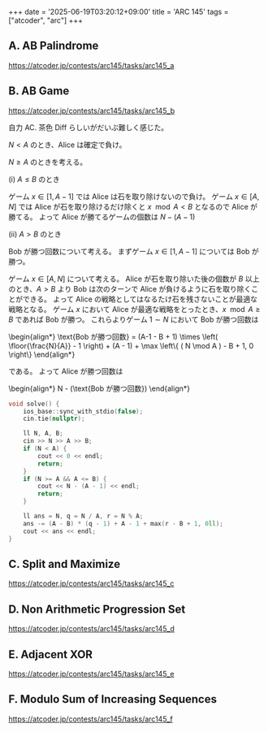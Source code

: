 +++
date = '2025-06-19T03:20:12+09:00'
title = 'ARC 145'
tags = ["atcoder", "arc"]
+++
## A. AB Palindrome

<https://atcoder.jp/contests/arc145/tasks/arc145_a>

## B. AB Game

<https://atcoder.jp/contests/arc145/tasks/arc145_b>

自力 AC.
茶色 Diff らしいがだいぶ難しく感じた。

$N < A$ のとき、Alice は確定で負け。

$N \geq A$ のときを考える。

(i) $A \leq B$ のとき

ゲーム $x \in [1, A-1]$ では Alice は石を取り除けないので負け。
ゲーム $x \in [A, N]$ では Alice が石を取り除けるだけ除くと $x \mod A < B$ となるので Alice が勝てる。
よって Alice が勝てるゲームの個数は $N-(A-1)$

(ii) $A > B$ のとき

Bob が勝つ回数について考える。
まずゲーム $x \in [1, A-1]$ については Bob が勝つ。

ゲーム $x \in [A, N]$ について考える。
Alice が石を取り除いた後の個数が $B$ 以上のとき、$A > B$ より Bob は次のターンで Alice が負けるように石を取り除くことができる。
よって Alice の戦略としてはなるたけ石を残さないことが最適な戦略となる。
ゲーム $x$ において Alice が最適な戦略をとったとき、$x \mod A \geq B$ であれば Bob が勝つ。
これらよりゲーム $1 \sim N$ において Bob が勝つ回数は

<!-- dprint-ignore -->
\begin{align*}
    \text{Bob が勝つ回数} = (A-1 - B + 1) \times \left( \floor{\frac{N}{A}} - 1 \right) + (A - 1) + \max \left\\{ ( N \mod A ) - B + 1, 0 \right\\}
\end{align*}

である。
よって Alice が勝つ回数は

<!-- dprint-ignore -->
\begin{align*}
    N - (\text{Bob が勝つ回数})
\end{align*}

```cpp
void solve() {
    ios_base::sync_with_stdio(false);
    cin.tie(nullptr);

    ll N, A, B;
    cin >> N >> A >> B;
    if (N < A) {
        cout << 0 << endl;
        return;
    }
    if (N >= A && A <= B) {
        cout << N - (A - 1) << endl;
        return;
    }

    ll ans = N, q = N / A, r = N % A;
    ans -= (A - B) * (q - 1) + A - 1 + max(r - B + 1, 0ll);
    cout << ans << endl;
}
```

## C. Split and Maximize

<https://atcoder.jp/contests/arc145/tasks/arc145_c>

## D. Non Arithmetic Progression Set

<https://atcoder.jp/contests/arc145/tasks/arc145_d>

## E. Adjacent XOR

<https://atcoder.jp/contests/arc145/tasks/arc145_e>

## F. Modulo Sum of Increasing Sequences

<https://atcoder.jp/contests/arc145/tasks/arc145_f>
